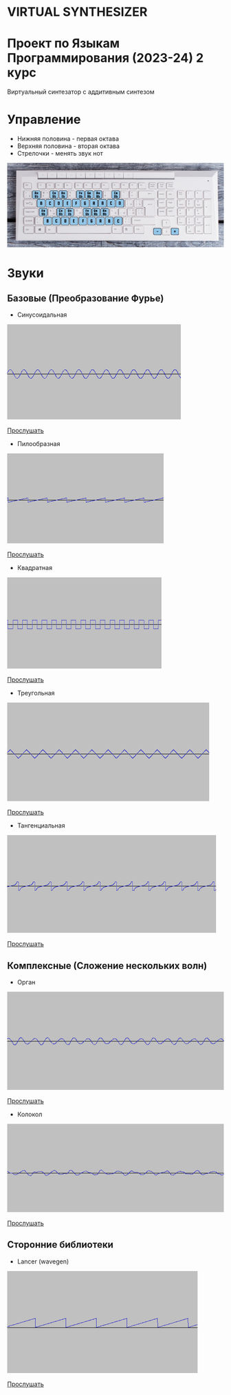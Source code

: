 VIRTUAL SYNTHESIZER
===================
# Проект по Языкам Программирования (2023-24) 2 курс 
Виртуальный синтезатор с аддитивным синтезом

# Управление
* Нижняя половина - первая октава
* Верхняя половина - вторая октава
* Стрелочки - менять звук нот

![](/docs/board.png)

# Звуки
## Базовые (Преобразование Фурье)
* Синусоидальная
  
![](/docs/sine.png)

[Прослушать](/resources/sine/A.flac)

* Пилообразная
  
![](/docs/sawtooth.png)

[Прослушать](/resources/sawtooth/A.flac)

* Квадратная
  
![](/docs/square.png)

[Прослушать](/resources/square/A.flac)

* Треугольная
  
![](/docs/triangle.png)

[Прослушать](/resources/triangle/A.flac)

* Тангенциальная
  
![](/docs/tangent.png)

[Прослушать](/resources/tangent/A.flac)

## Комплексные (Сложение нескольких волн)

* Орган

![](/docs/organ.png)

[Прослушать](/resources/organ/A.flac)

* Колокол

![](/docs/bell.png)

[Прослушать](/resources/bell/A.flac)

## Сторонние библиотеки
* Lancer (wavegen)

![](/docs/lancer.png)

[Прослушать](/resources/lancer/A.flac)
